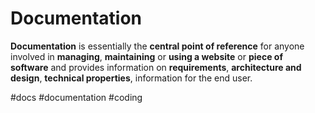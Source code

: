 # Documentation

**Documentation** is essentially the **central point of reference** for anyone involved in **managing**, **maintaining** or **using a website** or **piece of software** and provides information on **requirements**, **architecture and design**, **technical properties**, information for the end user.

#docs
#documentation
#coding 

